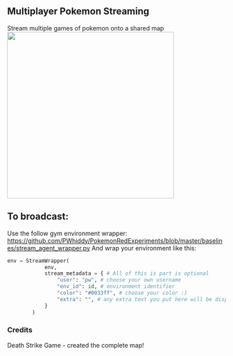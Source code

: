 ## Multiplayer Pokemon Streaming 
Stream multiple games of pokemon onto a shared map
<a>
    <img src="/assets/demo.gif?raw=true" height="384">
</a>

## To broadcast:
Use the follow gym environment wrapper:
https://github.com/PWhiddy/PokemonRedExperiments/blob/master/baselines/stream_agent_wrapper.py
And wrap your environment like this:
```python
env = StreamWrapper(
            env, 
            stream_metadata = { # All of this is part is optional
                "user": "pw", # choose your own username
                "env_id": id, # environment identifier
                "color": "#0033ff", # choose your color :)
                "extra": "", # any extra text you put here will be displayed
            }
        )
```

### Credits
Death Strike Game - created the complete map!
